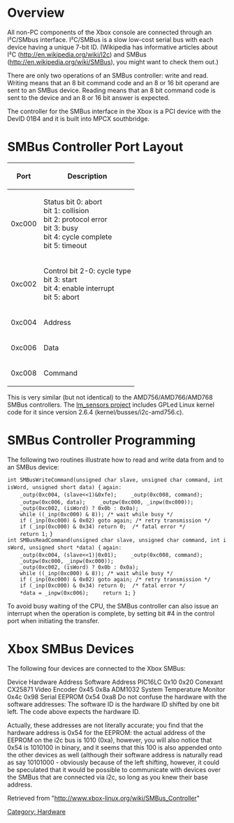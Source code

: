 # Overview

All non-PC components of the Xbox console are connected through an
I²C/SMbus interface. I²C/SMBus is a slow low-cost serial bus with each
device having a unique 7-bit ID. (Wikipedia has informative articles
about I²C (http://en.wikipedia.org/wiki/I2c) and SMBus
(http://en.wikipedia.org/wiki/SMBus), you might want to check them out.)

There are only two operations of an SMBus controller: write and read.
Writing means that an 8 bit command code and an 8 or 16 bit operand are
sent to an SMBus device. Reading means that an 8 bit command code is
sent to the device and an 8 or 16 bit answer is expected.

The controller for the SMBus interface in the Xbox is a PCI device with
the DevID 01B4 and it is built into MPCX southbridge.

# SMBus Controller Port Layout

<table>
<thead>
<tr class="header">
<th><p>Port</p></th>
<th><p>Description</p></th>
</tr>
</thead>
<tbody>
<tr class="odd">
<td><p>0xc000</p></td>
<td><p>Status bit 0: abort<br />
bit 1: collision<br />
bit 2: protocol error<br />
bit 3: busy<br />
bit 4: cycle complete<br />
bit 5: timeout</p></td>
</tr>
<tr class="even">
<td><p>0xc002</p></td>
<td><p>Control bit 2-0: cycle type<br />
bit 3: start<br />
bit 4: enable interrupt<br />
bit 5: abort</p></td>
</tr>
<tr class="odd">
<td><p>0xc004</p></td>
<td><p>Address</p></td>
</tr>
<tr class="even">
<td><p>0xc006</p></td>
<td><p>Data</p></td>
</tr>
<tr class="odd">
<td><p>0xc008</p></td>
<td><p>Command</p></td>
</tr>
</tbody>
</table>

This is very similar (but not identical) to the AMD756/AMD766/AMD768
SMBus controllers. The [lm_sensors project](https://web.archive.org/web/20150627102528/http://www.lm-sensors.org/)
includes GPLed Linux kernel code for it since version 2.6.4
(kernel/busses/i2c-amd756.c).

# SMBus Controller Programming

The following two routines illustrate how to read and write data from
and to an SMBus
device:

`int SMBusWriteCommand(unsigned char slave, unsigned char command, int isWord, unsigned short data) {`
`again:`
`    _outp(0xc004, (slave<<1)&0xfe);`
`    _outp(0xc008, command);`
`    _outpw(0xc006, data);`
`    _outpw(0xc000, _inpw(0xc000));`
`    _outp(0xc002, (isWord) ? 0x0b : 0x0a);`
`    while ((_inp(0xc000) & 8)); /* wait while busy */`
`    if (_inp(0xc000) & 0x02) goto again; /* retry transmission */`
`    if (_inp(0xc000) & 0x34) return 0;  /* fatal error */`
`    return 1;`
`}`
`int SMBusReadCommand(unsigned char slave, unsigned char command, int isWord, unsigned short *data) {`
`again:`
`    _outp(0xc004, (slave<<1)|0x01);`
`    _outp(0xc008, command);`
`    _outpw(0xc000, _inpw(0xc000));`
`    _outp(0xc002, (isWord) ? 0x0b : 0x0a);`
`    while ((_inp(0xc000) & 8)); /* wait while busy */`
`    if (_inp(0xc000) & 0x02) goto again; /* retry transmission */`
`    if (_inp(0xc000) & 0x34) return 0;  /* fatal error */`
`    *data = _inpw(0xc006);`
`    return 1;`
`}`

To avoid busy waiting of the CPU, the SMBus controller can also issue an
interrupt when the operation is complete, by setting bit \#4 in the
control port when initiating the transfer.

# Xbox SMBus Devices

The following four devices are connected to the Xbox SMBus:

Device Hardware Address Software Address PIC16LC 0x10 0x20 Conexant
CX25871 Video Encoder 0x45 0x8a ADM1032 System Temperature Monitor 0x4c
0x98 Serial EEPROM 0x54 0xa8 Do not confuse the hardware with the
software addresses: The software ID is the hardware ID shifted by one
bit left. The code above expects the hardware ID.

Actually, these addresses are not literally accurate; you find that the
hardware address is 0x54 for the EEPROM: the actual address of the
EEPROM on the i2c bus is 1010 (0xa), however, you will also notice that
0x54 is 1010100 in binary, and it seems that this 100 is also appended
onto the other devices as well (although their software address is
naturally read as say 10101000 - obviously because of the left shifting,
however, it could be speculated that it would be possible to communicate
with devices over the SMBus that are connected via i2c, so long as you
knew their base address.

Retrieved from "<http://www.xbox-linux.org/wiki/SMBus_Controller>"

[Category: Hardware](./Hardware/index.md)

